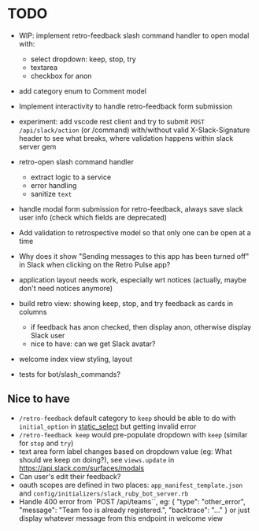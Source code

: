 # TODO

- WIP: implement retro-feedback slash command handler to open modal with:
  - select dropdown: keep, stop, try
  - textarea
  - checkbox for anon

- add category enum to Comment model

- Implement interactivity to handle retro-feedback form submission

- experiment: add vscode rest client and try to submit `POST /api/slack/action` (or /command) with/without valid X-Slack-Signature header to see what breaks, where validation happens within slack server gem

- retro-open slash command handler
  - extract logic to a service
  - error handling
  - sanitize `text`

- handle modal form submission for retro-feedback, always save slack user info (check which fields are deprecated)

- Add validation to retrospective model so that only one can be open at a time

- Why does it show "Sending messages to this app has been turned off" in Slack when clicking on the Retro Pulse app?

- application layout needs work, especially wrt notices (actually, maybe don't need notices anymore)
- build retro view: showing keep, stop, and try feedback as cards in columns
  - if feedback has anon checked, then display anon, otherwise display Slack user
  - nice to have: can we get Slack avatar?
- welcome index view styling, layout

- tests for bot/slash_commands?

## Nice to have

- `/retro-feedback` default category to `keep` should be able to do with `initial_option` in [static_select](https://api.slack.com/reference/block-kit/block-elements#static_select) but getting invalid error
- `/retro-feedback keep` would pre-populate dropdown with `keep` (similar for `stop` and `try`)
- text area form label changes based on dropdown value (eg: What should we keep on doing?), see `views.update` in https://api.slack.com/surfaces/modals
- Can user's edit their feedback?
- oauth scopes are defined in two places: `app_manifest_template.json` and `config/initializers/slack_ruby_bot_server.rb`
- Handle 400 error from `POST /api/teams``, eg: { "type": "other_error", "message": "Team foo is already registered.", "backtrace": "..." } or just display whatever message from this endpoint in welcome view
